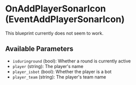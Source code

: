 # OnAddPlayerSonarIcon (EventAddPlayerSonarIcon)

This blueprint currently does not seem to work.

## Available Parameters

- `isduringround` (bool): Whether a round is currently active
- `player` (string): The player's name
- `player_isbot` (bool): Whether the player is a bot
- `player_team` (string): The player's team name
